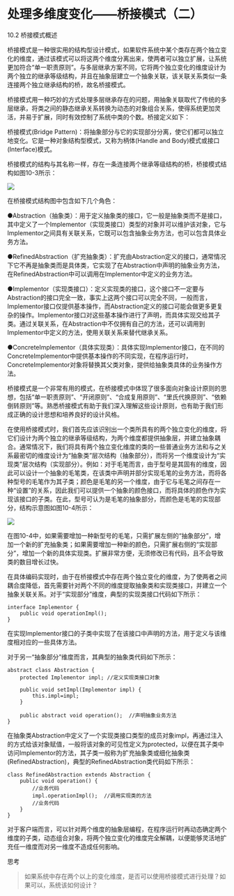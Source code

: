 # 处理多维度变化——桥接模式（二）

10.2 桥接模式概述

桥接模式是一种很实用的结构型设计模式，如果软件系统中某个类存在两个独立变化的维度，通过该模式可以将这两个维度分离出来，使两者可以独立扩展，让系统更加符合“单一职责原则”。与多层继承方案不同，它将两个独立变化的维度设计为两个独立的继承等级结构，并且在抽象层建立一个抽象关联，该关联关系类似一条连接两个独立继承结构的桥，故名桥接模式。

桥接模式用一种巧妙的方式处理多层继承存在的问题，用抽象关联取代了传统的多层继承，将类之间的静态继承关系转换为动态的对象组合关系，使得系统更加灵活，并易于扩展，同时有效控制了系统中类的个数。桥接定义如下：

桥接模式(Bridge Pattern)：将抽象部分与它的实现部分分离，使它们都可以独立地变化。它是一种对象结构型模式，又称为柄体(Handle and Body)模式或接口(Interface)模式。

桥接模式的结构与其名称一样，存在一条连接两个继承等级结构的桥，桥接模式结构如图10-3所示：

![](http://my.csdn.net/uploads/201204/16/1334505919_5277.gif)

在桥接模式结构图中包含如下几个角色：

●Abstraction（抽象类）：用于定义抽象类的接口，它一般是抽象类而不是接口，其中定义了一个Implementor（实现类接口）类型的对象并可以维护该对象，它与Implementor之间具有关联关系，它既可以包含抽象业务方法，也可以包含具体业务方法。

●RefinedAbstraction（扩充抽象类）：扩充由Abstraction定义的接口，通常情况下它不再是抽象类而是具体类，它实现了在Abstraction中声明的抽象业务方法，在RefinedAbstraction中可以调用在Implementor中定义的业务方法。

●Implementor（实现类接口）：定义实现类的接口，这个接口不一定要与Abstraction的接口完全一致，事实上这两个接口可以完全不同，一般而言，Implementor接口仅提供基本操作，而Abstraction定义的接口可能会做更多更复杂的操作。Implementor接口对这些基本操作进行了声明，而具体实现交给其子类。通过关联关系，在Abstraction中不仅拥有自己的方法，还可以调用到Implementor中定义的方法，使用关联关系来替代继承关系。

●ConcreteImplementor（具体实现类）：具体实现Implementor接口，在不同的ConcreteImplementor中提供基本操作的不同实现，在程序运行时，ConcreteImplementor对象将替换其父类对象，提供给抽象类具体的业务操作方法。

桥接模式是一个非常有用的模式，在桥接模式中体现了很多面向对象设计原则的思想，包括“单一职责原则”、“开闭原则”、“合成复用原则”、“里氏代换原则”、“依赖倒转原则”等。熟悉桥接模式有助于我们深入理解这些设计原则，也有助于我们形成正确的设计思想和培养良好的设计风格。

在使用桥接模式时，我们首先应该识别出一个类所具有的两个独立变化的维度，将它们设计为两个独立的继承等级结构，为两个维度都提供抽象层，并建立抽象耦合。通常情况下，我们将具有两个独立变化维度的类的一些普通业务方法和与之关系最密切的维度设计为“抽象类”层次结构（抽象部分），而将另一个维度设计为“实现类”层次结构（实现部分）。例如：对于毛笔而言，由于型号是其固有的维度，因此可以设计一个抽象的毛笔类，在该类中声明并部分实现毛笔的业务方法，而将各种型号的毛笔作为其子类；颜色是毛笔的另一个维度，由于它与毛笔之间存在一种“设置”的关系，因此我们可以提供一个抽象的颜色接口，而将具体的颜色作为实现该接口的子类。在此，型号可认为是毛笔的抽象部分，而颜色是毛笔的实现部分，结构示意图如图10-4所示：

![](http://my.csdn.net/uploads/201204/16/1334505925_6719.gif)

在图10-4中，如果需要增加一种新型号的毛笔，只需扩展左侧的“抽象部分”，增加一个新的扩充抽象类；如果需要增加一种新的颜色，只需扩展右侧的“实现部分”，增加一个新的具体实现类。扩展非常方便，无须修改已有代码，且不会导致类的数目增长过快。

在具体编码实现时，由于在桥接模式中存在两个独立变化的维度，为了使两者之间耦合度降低，首先需要针对两个不同的维度提取抽象类和实现类接口，并建立一个抽象关联关系。对于“实现部分”维度，典型的实现类接口代码如下所示：

```
interface Implementor {  
    public void operationImpl();  
}  
```

在实现Implementor接口的子类中实现了在该接口中声明的方法，用于定义与该维度相对应的一些具体方法。

对于另一“抽象部分”维度而言，其典型的抽象类代码如下所示：

```
abstract class Abstraction {  
    protected Implementor impl; //定义实现类接口对象  
      
    public void setImpl(Implementor impl) {  
        this.impl=impl;  
    }  
      
    public abstract void operation();  //声明抽象业务方法  
}  
```

在抽象类Abstraction中定义了一个实现类接口类型的成员对象impl，再通过注入的方式给该对象赋值，一般将该对象的可见性定义为protected，以便在其子类中访问Implementor的方法，其子类一般称为扩充抽象类或细化抽象类(RefinedAbstraction)，典型的RefinedAbstraction类代码如下所示：

```
class RefinedAbstraction extends Abstraction {  
    public void operation() {  
        //业务代码  
        impl.operationImpl();  //调用实现类的方法  
        //业务代码  
    }  
}  
```

对于客户端而言，可以针对两个维度的抽象层编程，在程序运行时再动态确定两个维度的子类，动态组合对象，将两个独立变化的维度完全解耦，以便能够灵活地扩充任一维度而对另一维度不造成任何影响。

思考

> 如果系统中存在两个以上的变化维度，是否可以使用桥接模式进行处理？如果可以，系统该如何设计？
